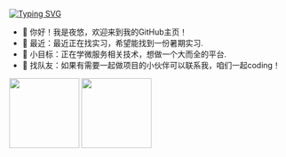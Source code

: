[![Typing SVG](https://readme-typing-svg.demolab.com?font=Fira+Code&pause=1000&center=true&width=435&lines=Hi%EF%BC%8C%F0%9F%91%8BI'm+yeyoui)](https://git.io/typing-svg)

- 👋 你好！我是夜悠，欢迎来到我的GitHub主页！
- 👀 最近：最近正在找实习，希望能找到一份暑期实习.
- 🥳 小目标：正在学微服务相关技术，想做一个大而全的平台.
- 👭 找队友：如果有需要一起做项目的小伙伴可以联系我，咱们一起coding！

<img align="" height="126px" src="https://github-readme-stats.vercel.app/api?username=yeyoui&hide_title=true&hide_border=true&show_icons=true&include_all_commits=true&line_height=21&bg_color=0,D36A53,834E86&text_color=FFFFFF&icon_color=FFFFFF&locale=cn" />
<img align="" height="126px" src="https://github-readme-stats.vercel.app/api/top-langs/?username=yeyoui&hide_title=true&hide_border=true&layout=compact&bg_color=0,834E86,1E90FF&icon_color=FFFFFF&text_color=FFFFFF&locale=cn" />
